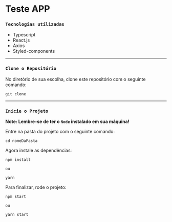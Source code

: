# Teste APP

### `Tecnologias utilizadas`

- Typescript
- React.js
- Axios
- Styled-components

---

### `Clone o Repositório`

No diretório de sua escolha, clone este repositório com o seguinte comando:
```
git clone
```

---

### `Inicie o Projeto`

**Note: Lembre-se de ter o `Node` instalado em sua máquina!**

Entre na pasta do projeto com o seguinte comando:
```
cd nomeDaPasta
```

Agora instale as dependências:
```
npm install

ou

yarn
```

Para finalizar, rode o projeto:
```
npm start

ou

yarn start
```